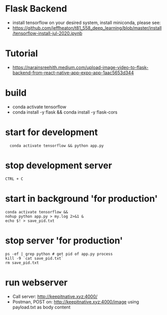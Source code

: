 # Flask Backend

- install tensorflow on your desired system, install miniconda, please see:
- https://github.com/jeffheaton/t81_558_deep_learning/blob/master/install/tensorflow-install-jul-2020.ipynb

# Tutorial
- https://narainsreehith.medium.com/upload-image-video-to-flask-backend-from-react-native-app-expo-app-1aac5653d344

# build
- conda activate tensorflow
- conda install -y flask && conda install -y flask-cors 

# start for development
```
  conda activate tensorflow && python app.py
```
# stop development server
`CTRL + C`

# start in background 'for production'
```
conda activate tensorflow &&
nohup python app.py > my.log 2>&1 &
echo $! > save_pid.txt
```
# stop server 'for production'
```
ps -ef | grep python # get pid of app.py process
kill -9 `cat save_pid.txt`
rm save_pid.txt
```
# run webserver
- Call server: http://keepitnative.xyz:4000/
- Postman, POST on: http://keepitnative.xyz:4000/image
using payload.txt as body content
